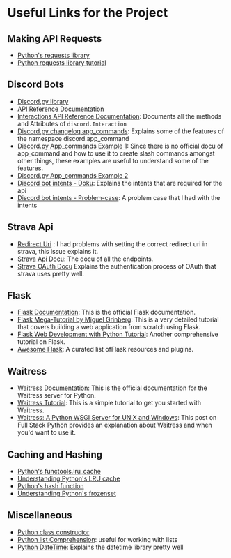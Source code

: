 # Useful Links for the Project

## Making API Requests
- [Python's requests library](https://docs.python.org/3/library/requests.html)
- [Python requests library tutorial](https://realpython.com/python-requests/)

## Discord Bots
- [Discord.py library](https://discordpy.readthedocs.io/en/stable/)
- [API Reference Documentation](https://discordpy.readthedocs.io/en/stable/api.html#)
- [Interactions API Reference Documentation](https://discordpy.readthedocs.io/en/stable/interactions/api.html#interaction): Documents all the methods and Attributes of `discord.Interaction`
- [Discord.py changelog app_commands](https://gist.github.com/Rapptz/c4324f17a80c94776832430007ad40e6): Explains some of the features of the namespace discord.app_command
- [Discord.py App_commands Example 1](https://github.com/Rapptz/discord.py/blob/master/examples/app_commands/basic.py): Since there is no official docu of app_command and how to use it to create slash commands amongst other things, these examples are useful to understand some of the features.
- [Discord.py App_commands Example 2](https://github.com/Rapptz/discord.py/blob/master/examples/app_commands/transformers.py)
- [Discord bot intents - Doku](https://docs.pycord.dev/en/master/intents.html#privileged-intents): Explains the intents that are required for the api
- [Discord bot intents - Problem-case](https://stackoverflow.com/questions/70920148/pycord-message-content-is-empty): A problem case that I had with the intents

## Strava Api
- [Redirect Uri](https://github.com/ethanopp/fitly/issues/12) : I had problems with setting the correct redirect uri in strava, this issue explains it.
- [Strava Api Docu](https://developers.strava.com/docs/reference/): The docu of all the endpoints.
- [Strava OAuth Docu](https://developers.strava.com/docs/getting-started/#oauth) Explains the authentication process of OAuth that strava uses pretty well.

## Flask
- [Flask Documentation](https://flask.palletsprojects.com/en/2.0.x/): This is the official Flask documentation. 
- [Flask Mega-Tutorial by Miguel Grinberg](https://blog.miguelgrinberg.com/post/the-flask-mega-tutorial-part-i-hello-world): This is a very detailed tutorial that covers building a web application from scratch using Flask.
- [Flask Web Development with Python Tutorial](https://www.tutorialspoint.com/flask/index.htm): Another comprehensive tutorial on Flask.
- [Awesome Flask](https://github.com/humiaozuzu/awesome-flask): A curated list ofFlask resources and plugins.

## Waitress
- [Waitress Documentation](https://docs.pylonsproject.org/projects/waitress/en/latest/): This is the official documentation for the Waitress server for Python.
- [Waitress Tutorial](https://www.pythongasm.com/introduction-to-waitress/): This is a simple tutorial to get you started with Waitress.
- [Waitress: A Python WSGI Server for UNIX and Windows](https://www.fullstackpython.com/waitress.html): This post on Full Stack Python provides an explanation about Waitress and when you'd want to use it.

## Caching and Hashing
- [Python's functools.lru_cache](https://docs.python.org/3/library/functools.html#functools.lru_cache)
- [Understanding Python's LRU cache](https://realpython.com/lru-cache-python/)
- [Python's hash function](https://docs.python.org/3/library/functions.html#hash)
- [Understanding Python's frozenset](https://www.programiz.com/python-programming/methods/built-in/frozenset)

## Miscellaneous
- [Python class constructor](https://realpython.com/python-class-constructor/)
- [Python list Comprehension](https://www.w3schools.com/python/python_lists_comprehension.asp): useful for working with lists
- [Python DateTime](https://www.geeksforgeeks.org/python-datetime-module/): Explains the datetime library pretty well

